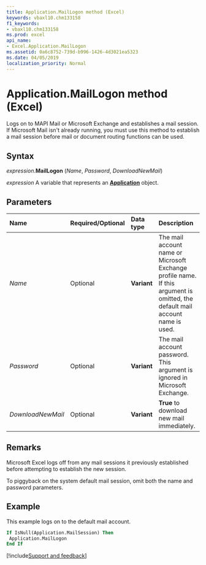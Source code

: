 ```yaml
---
title: Application.MailLogon method (Excel)
keywords: vbaxl10.chm133158
f1_keywords:
- vbaxl10.chm133158
ms.prod: excel
api_name:
- Excel.Application.MailLogon
ms.assetid: 0a6c8752-739d-b996-1426-4d3021ea5323
ms.date: 04/05/2019
localization_priority: Normal
---
```



# Application.MailLogon method (Excel)

Logs on to MAPI Mail or Microsoft Exchange and establishes a mail session. If Microsoft Mail isn't already running, you must use this method to establish a mail session before mail or document routing functions can be used.


## Syntax

_expression_.**MailLogon** (_Name_, _Password_, _DownloadNewMail_)

_expression_ A variable that represents an **[Application](Excel.Application(object).md)** object.


## Parameters

|Name|Required/Optional|Data type|Description|
|:-----|:-----|:-----|:-----|
| _Name_|Optional| **Variant**|The mail account name or Microsoft Exchange profile name. If this argument is omitted, the default mail account name is used.|
| _Password_|Optional| **Variant**|The mail account password. This argument is ignored in Microsoft Exchange.|
| _DownloadNewMail_|Optional| **Variant**| **True** to download new mail immediately.|

## Remarks

Microsoft Excel logs off from any mail sessions it previously established before attempting to establish the new session.

To piggyback on the system default mail session, omit both the name and password parameters.


## Example

This example logs on to the default mail account.

```vb
If IsNull(Application.MailSession) Then 
 Application.MailLogon 
End If
```




[!include[Support and feedback](~/includes/feedback-boilerplate.md)]